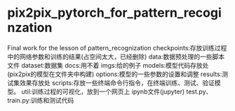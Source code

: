 # pix2pix_pytorch_for_pattern_recoginzation
Final work for the lesson of pattern_recognization
checkpoints:存放训练过程中的网络参数和训练的结果(占空间太大，已经删除)
data:数据预处理的一些脚本文件
dataset:数据集
docs:用不着
imgs:给的例子
models:模型代码存放处(pix2pix的模型在文件夹中构建)
options:模型的一些参数的设置和调整
results:测试集效果存放处
scripts:存放一些终端命令行指令，在终端训练、测试、验证模型。
util:训练过程的可视化，放到一个网页上
ipynb文件(jupyter)
test.py、train.py:训练和测试代码

